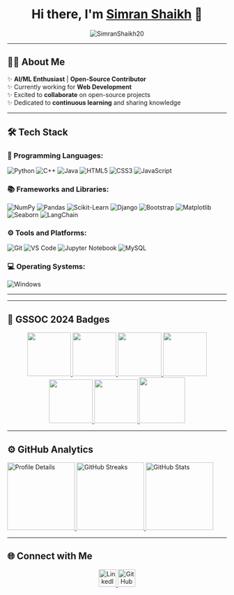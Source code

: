 <h1 align="center">Hi there, I'm <a href="https://www.linkedin.com/in/simran-shaikh-39207a23b/">Simran Shaikh</a> 👋</h1>
<p align="center">
  <img src="https://komarev.com/ghpvc/?username=SimranShaikh20&label=Profile%20views&color=brightgreen&style=flat" alt="SimranShaikh20" />
</p>

---

## 👩‍💻 About Me

✨ **AI/ML Enthusiast** | **Open-Source Contributor**<br>
✨ Currently working for  **Web Development**<br>
✨ Excited to **collaborate** on open-source projects<br>
✨ Dedicated to **continuous learning** and sharing knowledge<br>

---

## 🛠️ Tech Stack 

### 🚀 Programming Languages:
<p>
  <img src="https://img.shields.io/badge/Python-437CAC?logo=python&logoColor=white&style=flat" alt="Python" />
  <img src="https://img.shields.io/badge/C++-00599C?logo=cplusplus&logoColor=white&style=flat" alt="C++" />
  <img src="https://img.shields.io/badge/Java-ED8B00?logo=java&logoColor=white&style=flat" alt="Java" />
  <img src="https://img.shields.io/badge/HTML5-DE5934?logo=html5&logoColor=white&style=flat" alt="HTML5" />
  <img src="https://img.shields.io/badge/CSS3-2275B2?logo=css3&logoColor=white&style=flat" alt="CSS3" />
  <img src="https://img.shields.io/badge/JavaScript-F7DF1E?logo=javascript&logoColor=black&style=flat" alt="JavaScript" />
</p>

### 📚 Frameworks and Libraries:
<p>
  <img src="https://img.shields.io/badge/Numpy-0E7ACE?logo=numpy&logoColor=white&style=flat" alt="NumPy" />
  <img src="https://img.shields.io/badge/Pandas-150455?logo=pandas&logoColor=white&style=flat" alt="Pandas" />
  <img src="https://img.shields.io/badge/Scikit--Learn-F09437?logo=scikit-learn&logoColor=white&style=flat" alt="Scikit-Learn" />
  <img src="https://img.shields.io/badge/Django-092E20?logo=django&logoColor=white&style=flat" alt="Django" />
  <img src="https://img.shields.io/badge/Bootstrap-563D7C?logo=bootstrap&logoColor=white&style=flat" alt="Bootstrap" />
  <img src="https://img.shields.io/badge/Matplotlib-11557C?logo=matplotlib&logoColor=white&style=flat" alt="Matplotlib" />
  <img src="https://img.shields.io/badge/Seaborn-2E4053?logo=seaborn&logoColor=white&style=flat" alt="Seaborn" />
  <img src="https://img.shields.io/badge/LangChain-0F4C81?logo=langchain&logoColor=white&style=flat" alt="LangChain" />
</p>


### ⚙️ Tools and Platforms:
<p>
  <img src="https://img.shields.io/badge/Git-orange?logo=git&logoColor=white&style=flat" alt="Git" />
  <img src="https://img.shields.io/badge/Visual%20Studio%20Code-25AEF4?logo=visualstudio&logoColor=white&style=flat" alt="VS Code" />
  <img src="https://img.shields.io/badge/Jupyter-FA7343?logo=jupyter&logoColor=white&style=flat" alt="Jupyter Notebook" />
  <img src="https://img.shields.io/badge/MySQL-4479A1?logo=mysql&logoColor=white&style=flat" alt="MySQL" />
</p>

### 💻 Operating Systems:
<p>
  <img src="https://img.shields.io/badge/Windows-0F7BCF?logo=windows&logoColor=white&style=flat" alt="Windows" />

</p>

---


---

## 🏅 GSSOC 2024 Badges
<div style='display:flex; align-items:center; gap: 10px;' align='center'>
  <a href="https://gssoc.girlscript.tech/leaderboard">
    <img src="https://raw.githubusercontent.com/GSSoC24/Postman-Challenge/main/docs/assets/Postman%20White.png" width="100px" height="100px" />
    <img src="https://raw.githubusercontent.com/GSSoC24/Postman-Challenge/main/docs/assets/1.png" width="100px" height="100px" />
    <img src="https://raw.githubusercontent.com/GSSoC24/Postman-Challenge/main/docs/assets/2.png" width="100px" height="100px" />
    <img src="https://raw.githubusercontent.com/GSSoC24/Postman-Challenge/main/docs/assets/3.png" width="100px" height="100px" />
    <img src="https://raw.githubusercontent.com/GSSoC24/Postman-Challenge/main/docs/assets/4.png" width="100px" height="100px" />
    <img src="https://raw.githubusercontent.com/GSSoC24/Postman-Challenge/main/docs/assets/5.png" width="100px" height="100px" />
    <img src="https://raw.githubusercontent.com/GSSoC24/Postman-Challenge/main/docs/assets/6.png" width="105px" height="105px" />
   
   
  </a>
</div>

---

## ⚙️ GitHub Analytics  
<a href="https://github.com/SimranShaikh20">
  <img height="155em" src="http://github-profile-summary-cards.vercel.app/api/cards/profile-details?username=SimranShaikh20&theme=github" alt="Profile Details" />
  <img height="155em" src="https://github-readme-streak-stats.herokuapp.com/?user=SimranShaikh20&theme=github" alt="GitHub Streaks" />
  <img height="155em" src="https://github-readme-stats.vercel.app/api?username=SimranShaikh20&show_icons=true&include_all_commits=true&theme=github" alt="GitHub Stats" />
 
</a>


---

## 🌐 Connect with Me
<p align="center">
  <a href="https://www.linkedin.com/in/simran-shaikh-39207a23b/" target="_blank">
    <img src="https://raw.githubusercontent.com/rahuldkjain/github-profile-readme-generator/master/src/images/icons/Social/linked-in-alt.svg" alt="LinkedIn Profile" width="40" />
  </a>
  <a href="https://github.com/SimranShaikh20" target="_blank">
    <img src="https://github.githubassets.com/images/modules/logos_page/GitHub-Mark.png" alt="GitHub Profile" width="40" />
  </a>
 
</p>
